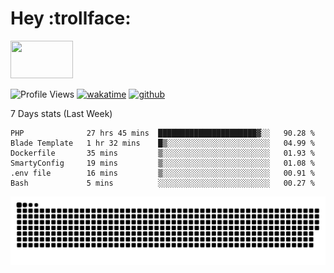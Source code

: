 # Hey :trollface:
<a href="#">
    <img src="https://media1.giphy.com/media/L0C3eo0XgklO7iqXRC/source.gif" width="100" height="60"/>
</a>

![Profile Views](https://visitor-badge.glitch.me/badge?page_id=saedyousef.saedyousef&left_color=grey&right_color=blue&left_text=👀+Profile+Views)
[![wakatime](https://wakatime.com/badge/user/03bf07e2-4c78-4826-8603-8922f0241061.svg)](https://wakatime.com/@03bf07e2-4c78-4826-8603-8922f0241061)
[![github](https://img.shields.io/github/followers/saedyousef?logo=github&style=plastic)](https://github.com/saedyousef?tab=followers)

<!-- <img src="https://github-readme-stats.vercel.app/api?username=saedyousef&show_icons=true&count_private=true" width="100%" /> -->

7 Days stats (Last Week)
<!--START_SECTION:waka-->

```text
PHP              27 hrs 45 mins  ██████████████████████▓░░   90.28 %
Blade Template   1 hr 32 mins    █▒░░░░░░░░░░░░░░░░░░░░░░░   04.99 %
Dockerfile       35 mins         ▒░░░░░░░░░░░░░░░░░░░░░░░░   01.93 %
SmartyConfig     19 mins         ▒░░░░░░░░░░░░░░░░░░░░░░░░   01.08 %
.env file        16 mins         ▒░░░░░░░░░░░░░░░░░░░░░░░░   00.91 %
Bash             5 mins          ░░░░░░░░░░░░░░░░░░░░░░░░░   00.27 %
```

<!--END_SECTION:waka-->
    
![github contribution grid snake animation](https://raw.githubusercontent.com/saedyousef/saedyousef/output/github-contribution-grid-snake.svg)
